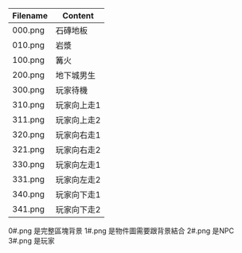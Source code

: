 | Filename | Content     |
| -------- | ----------- |
| 000.png  | 石磚地板    |
| 010.png  | 岩漿        |
| 100.png  | 篝火        |
| 200.png  | 地下城男生  |
| 300.png  | 玩家待機    |
| 310.png  | 玩家向上走1 |
| 311.png  | 玩家向上走2 |
| 320.png  | 玩家向右走1 |
| 321.png  | 玩家向右走2 |
| 330.png  | 玩家向左走1 |
| 331.png  | 玩家向左走2 |
| 340.png  | 玩家向下走1 |
| 341.png  | 玩家向下走2 |


0#.png 是完整區塊背景
1#.png 是物件圖需要跟背景結合
2#.png 是NPC
3#.png 是玩家